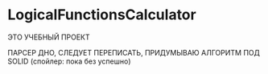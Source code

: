 # LogicalFunctionsCalculator

ЭТО УЧЕБНЫЙ ПРОЕКТ

ПАРСЕР ДНО, СЛЕДУЕТ ПЕРЕПИСАТЬ, ПРИДУМЫВАЮ АЛГОРИТМ ПОД SOLID (спойлер: пока без успешно)
